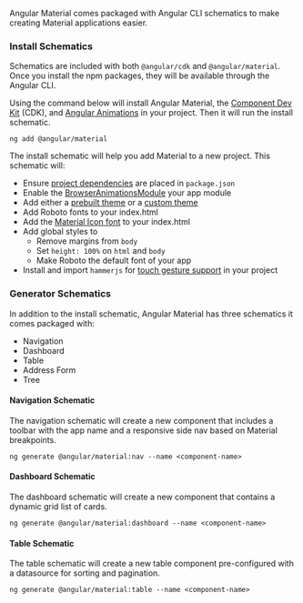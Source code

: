 Angular Material comes packaged with Angular CLI schematics to make
creating Material applications easier.

### Install Schematics
Schematics are included with both `@angular/cdk` and `@angular/material`. Once you install the npm
packages, they will be available through the Angular CLI.

Using the command below will install Angular Material, the [Component Dev Kit](https://material.angular.io/cdk) (CDK),
and [Angular Animations](https://angular.io/guide/animations) in your project. Then it will run the
install schematic.

```
ng add @angular/material
```

The install schematic will help you add Material to a new project. 
This schematic will:

- Ensure [project dependencies](./getting-started#step-1-install-angular-material-angular-cdk-and-angular-animations) are placed in `package.json`
- Enable the [BrowserAnimationsModule](./getting-started#step-2-configure-animations) your app module
- Add either a [prebuilt theme](./theming#using-a-pre-built-theme) or a [custom theme](./theming#defining-a-custom-theme)
- Add Roboto fonts to your index.html
- Add the [Material Icon font](./getting-started#step-6-optional-add-material-icons) to your index.html
- Add global styles to
  - Remove margins from `body`
  - Set `height: 100%` on `html` and `body`
  - Make Roboto the default font of your app
- Install and import `hammerjs` for [touch gesture support](./getting-started#step-5-gesture-support) in your project

### Generator Schematics
In addition to the install schematic, Angular Material has three schematics it comes packaged with:

- Navigation
- Dashboard
- Table
- Address Form
- Tree

#### Navigation Schematic
The navigation schematic will create a new component that includes
a toolbar with the app name and a responsive side nav based on Material
breakpoints.

```
ng generate @angular/material:nav --name <component-name>
```

#### Dashboard Schematic
The dashboard schematic will create a new component that contains
a dynamic grid list of cards.

```
ng generate @angular/material:dashboard --name <component-name>
```

#### Table Schematic
The table schematic will create a new table component pre-configured
with a datasource for sorting and pagination.

```
ng generate @angular/material:table --name <component-name>
```
